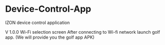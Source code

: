 # Device-Control-App
IZON device control application


V 1.0.0
Wi-Fi selection screen 
After connecting to Wi-fi network launch golf app. (We will provide you the golf app APK)
